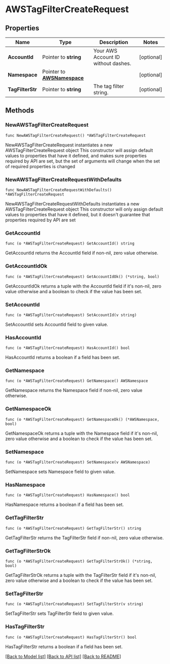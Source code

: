 # AWSTagFilterCreateRequest

## Properties

Name | Type | Description | Notes
---- | ---- | ----------- | ------
**AccountId** | Pointer to **string** | Your AWS Account ID without dashes. | [optional] 
**Namespace** | Pointer to [**AWSNamespace**](AWSNamespace.md) |  | [optional] 
**TagFilterStr** | Pointer to **string** | The tag filter string. | [optional] 

## Methods

### NewAWSTagFilterCreateRequest

`func NewAWSTagFilterCreateRequest() *AWSTagFilterCreateRequest`

NewAWSTagFilterCreateRequest instantiates a new AWSTagFilterCreateRequest object
This constructor will assign default values to properties that have it defined,
and makes sure properties required by API are set, but the set of arguments
will change when the set of required properties is changed

### NewAWSTagFilterCreateRequestWithDefaults

`func NewAWSTagFilterCreateRequestWithDefaults() *AWSTagFilterCreateRequest`

NewAWSTagFilterCreateRequestWithDefaults instantiates a new AWSTagFilterCreateRequest object
This constructor will only assign default values to properties that have it defined,
but it doesn't guarantee that properties required by API are set

### GetAccountId

`func (o *AWSTagFilterCreateRequest) GetAccountId() string`

GetAccountId returns the AccountId field if non-nil, zero value otherwise.

### GetAccountIdOk

`func (o *AWSTagFilterCreateRequest) GetAccountIdOk() (*string, bool)`

GetAccountIdOk returns a tuple with the AccountId field if it's non-nil, zero value otherwise
and a boolean to check if the value has been set.

### SetAccountId

`func (o *AWSTagFilterCreateRequest) SetAccountId(v string)`

SetAccountId sets AccountId field to given value.

### HasAccountId

`func (o *AWSTagFilterCreateRequest) HasAccountId() bool`

HasAccountId returns a boolean if a field has been set.

### GetNamespace

`func (o *AWSTagFilterCreateRequest) GetNamespace() AWSNamespace`

GetNamespace returns the Namespace field if non-nil, zero value otherwise.

### GetNamespaceOk

`func (o *AWSTagFilterCreateRequest) GetNamespaceOk() (*AWSNamespace, bool)`

GetNamespaceOk returns a tuple with the Namespace field if it's non-nil, zero value otherwise
and a boolean to check if the value has been set.

### SetNamespace

`func (o *AWSTagFilterCreateRequest) SetNamespace(v AWSNamespace)`

SetNamespace sets Namespace field to given value.

### HasNamespace

`func (o *AWSTagFilterCreateRequest) HasNamespace() bool`

HasNamespace returns a boolean if a field has been set.

### GetTagFilterStr

`func (o *AWSTagFilterCreateRequest) GetTagFilterStr() string`

GetTagFilterStr returns the TagFilterStr field if non-nil, zero value otherwise.

### GetTagFilterStrOk

`func (o *AWSTagFilterCreateRequest) GetTagFilterStrOk() (*string, bool)`

GetTagFilterStrOk returns a tuple with the TagFilterStr field if it's non-nil, zero value otherwise
and a boolean to check if the value has been set.

### SetTagFilterStr

`func (o *AWSTagFilterCreateRequest) SetTagFilterStr(v string)`

SetTagFilterStr sets TagFilterStr field to given value.

### HasTagFilterStr

`func (o *AWSTagFilterCreateRequest) HasTagFilterStr() bool`

HasTagFilterStr returns a boolean if a field has been set.


[[Back to Model list]](../README.md#documentation-for-models) [[Back to API list]](../README.md#documentation-for-api-endpoints) [[Back to README]](../README.md)


